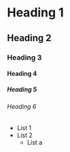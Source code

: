 # Heading 1

## Heading 2

### Heading 3

#### Heading 4

##### Heading 5

###### Heading 6

* List 1
* List 2
    * List a